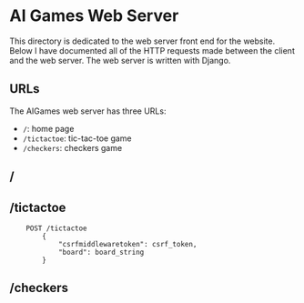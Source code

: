 # AI Games Web Server

This directory is dedicated to the web server front end for the website. Below I have documented all of the HTTP requests made between the client and the web server. The web server is written with Django.

## URLs
The AIGames web server has three URLs:
   - `/`: home page
   - `/tictactoe`: tic-tac-toe game
   - `/checkers`: checkers game

## /

## /tictactoe

```
    POST /tictactoe
        {
            "csrfmiddlewaretoken": csrf_token,
            "board": board_string
        }
```

## /checkers